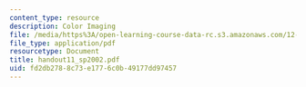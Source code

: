 ```yaml
---
content_type: resource
description: Color Imaging
file: /media/https%3A/open-learning-course-data-rc.s3.amazonaws.com/12-409-hands-on-astronomy-observing-stars-and-planets-spring-2002/fd2db2788c73e1776c0b49177dd97457_handout11_sp2002.pdf
file_type: application/pdf
resourcetype: Document
title: handout11_sp2002.pdf
uid: fd2db278-8c73-e177-6c0b-49177dd97457
---
```

